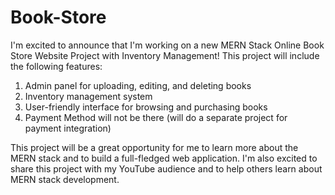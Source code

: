 # Book-Store
I'm excited to announce that I'm working on a new MERN Stack Online Book Store Website Project with Inventory Management! This project will include the following features:


1. Admin panel for uploading, editing, and deleting books
2. Inventory management system
3. User-friendly interface for browsing and purchasing books
4. Payment Method will not be there (will do a separate project for payment integration)

This project will be a great opportunity for me to learn more about the MERN stack and to build a full-fledged web application. I'm also excited to share this project with my YouTube audience and to help others learn about MERN stack development.
